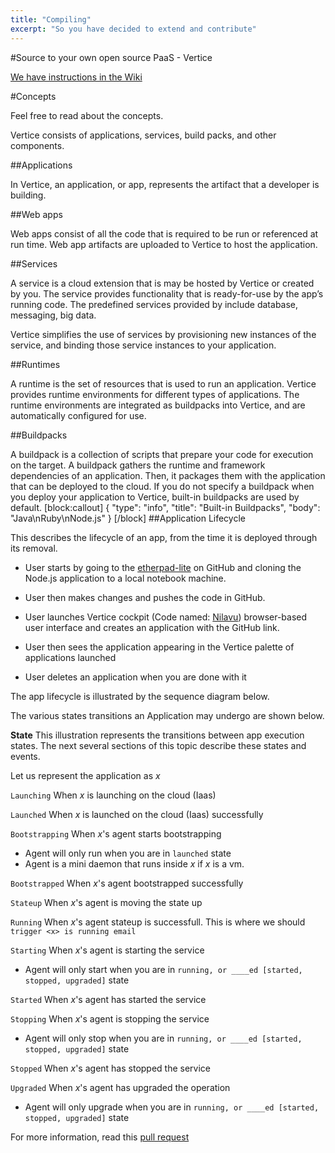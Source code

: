 ```yaml
---
title: "Compiling"
excerpt: "So you have decided to extend and contribute"
---
```

#Source to your own open source PaaS - Vertice

[We have instructions in the Wiki](https://github.com/megamsys/vertice/wiki)

#Concepts

Feel free to read about the concepts. 

Vertice consists of applications, services, build packs, and other components.

##Applications

In Vertice, an application, or app, represents the artifact that a developer is building.

##Web apps

Web apps consist of all the code that is required to be run or referenced at run time. Web app artifacts are uploaded to  Vertice to host the application. 

##Services

A service is a cloud extension that is may be hosted by  Vertice  or created by you. The service provides functionality that is ready-for-use by the app’s running code. The predefined services provided by  include database, messaging, big data.

Vertice simplifies the use of services by provisioning new instances of the service, and binding those service instances to your application. 

##Runtimes

A runtime is the set of resources that is used to run an application. Vertice provides runtime environments for different types of applications. The runtime environments are integrated as buildpacks into Vertice, and are automatically configured for use.

##Buildpacks

A buildpack is a collection of scripts that prepare your code for execution on the target. A buildpack gathers the runtime and framework dependencies of an application. Then, it packages them with the application that can be deployed to the cloud.
If you do not specify a buildpack when you deploy your application to Vertice, built-in buildpacks are used by default.
[block:callout]
{
  "type": "info",
  "title": "Built-in Buildpacks",
  "body": "Java\nRuby\nNode.js"
}
[/block]
##Application Lifecycle

This describes the lifecycle of an app, from the time it is deployed through its removal. 

* User starts by going to the [etherpad-lite](https://github.com/verticeapps/etherpad-lite) on GitHub and cloning the Node.js application to a local notebook machine.

* User then makes changes and pushes the code in GitHub.

* User launches Vertice cockpit (Code named: [Nilavu](https://github.com/verticeapps/nilavu.git)) browser-based user interface and creates an application with the GitHub link.

* User then sees the application appearing in the Vertice  palette of applications launched

* User deletes an application when you are done with it

The app lifecycle is illustrated by the sequence diagram below.

The various states transitions an Application may undergo are shown below.

**State**
This illustration represents the transitions between app execution states. The next several sections of this topic describe these states and events.

Let us represent the application as *x*

`Launching`
When *x* is launching on the cloud (Iaas)

`Launched`
When *x* is launched on the cloud (Iaas) successfully

`Bootstrapping`
When *x*'s agent starts bootstrapping
- Agent will only run when you are in `launched` state
- Agent is a mini daemon that runs inside *x* if *x* is a vm. 

`Bootstrapped`
When *x*'s agent bootstrapped successfully

`Stateup`
When *x*'s agent is moving the state up

`Running`
When *x*'s agent stateup is successfull. This is where we should `trigger <x> is running email`

`Starting`
When *x*'s agent is starting the service
- Agent will only start when you are in `running, or ____ed [started, stopped, upgraded]` state

`Started`
When *x*'s agent has started the service

`Stopping`
When *x*'s agent is stopping the service
- Agent will only stop when you are in `running, or ____ed [started, stopped, upgraded]` state

`Stopped`
When *x*'s agent has stopped the service

`Upgraded`
When *x*'s agent has upgraded the operation
- Agent will only upgrade when you are in `running, or ____ed [started, stopped, upgraded]` state

For more information, read this [pull request](https://github.com/megamsys/gulp/pull/104)